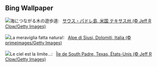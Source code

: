 ## Bing Wallpaper
![](https://www.bing.com/th?id=OHR.SouthPadre_JA-JP8678119712_UHD.jpg&w=1000)海につながる木の遊歩道:&nbsp;&ensp;[サウス・パドレ島, 米国 テキサス州 (© Jeff R Clow/Getty Images)](https://www.bing.com/th?id=OHR.SouthPadre_JA-JP8678119712_UHD.jpg)
<br><br/>
![](https://www.bing.com/th?id=OHR.ItalyDolomitesSeiserAlm_IT-IT4289580227_UHD.jpg&w=1000)La meraviglia fatta natura!:&nbsp;&ensp;[Alpe di Siusi, Dolomiti, Italia (© primeimages/Getty Images)](https://www.bing.com/th?id=OHR.ItalyDolomitesSeiserAlm_IT-IT4289580227_UHD.jpg)
<br><br/>
![](https://www.bing.com/th?id=OHR.SouthPadre_FR-FR1930161861_UHD.jpg&w=1000)Le ciel est la limite…:&nbsp;&ensp;[Île de South Padre, Texas, États-Unis (© Jeff R Clow/Getty Images)](https://www.bing.com/th?id=OHR.SouthPadre_FR-FR1930161861_UHD.jpg)
<br><br/>
